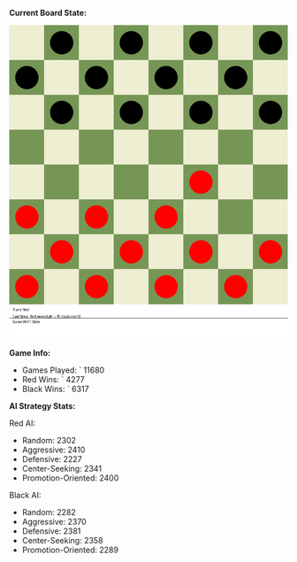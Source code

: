 
**Current Board State:**  
<!-- START_GIF -->
![Checkers Game](./checkers_game.gif)
<!-- END_GIF -->

**Game Info:**  
- Games Played: `<!-- GAMES_PLAYED --> 11680
- Red Wins: `<!-- RED_WINS --> 4277
- Black Wins: `<!-- BLACK_WINS --> 6317

<!-- AI_STATS -->
**AI Strategy Stats:**

Red AI:
- Random: 2302
- Aggressive: 2410
- Defensive: 2227
- Center-Seeking: 2341
- Promotion-Oriented: 2400

Black AI:
- Random: 2282
- Aggressive: 2370
- Defensive: 2381
- Center-Seeking: 2358
- Promotion-Oriented: 2289

